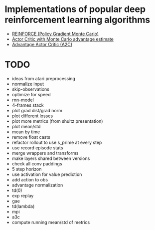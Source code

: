 # Implementations of popular deep reinforcement learning algorithms

* [REINFORCE (Policy Gradient Monte Carlo)](v1/pg_mc.py)
* [Actor Critic with Monte Carlo advantage estimate](v1/ac_mc.py)
* [Advantage Actor Critic (A2C)](v1/a2c.py)

# TODO
* ideas from atari preprocessing
* normalize input
* skip-observations
* optimize for speed
* rnn-model
* 4-frames stack
* plot grad dist/grad norm
* plot different losses
* plot more metrics (from shultz presentation)
* plot mean/std
* mean by time
* remove float casts
* refactor rollout to use s_prime at every step
* use record episode stats
* merge wrappers and transforms
* make layers shared between versions
* check all conv paddings
* 5 step horizon
* use activation for value prediction
* add action to obs
* advantage normalization
* td(0)
* exp replay
* gae
* td(lambda)
* mpi
* a3c
* compute running mean/std of metrics
